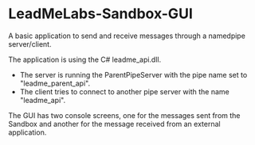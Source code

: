 # LeadMeLabs-Sandbox-GUI
A basic application to send and receive messages through a namedpipe server/client.

The application is using the C# leadme_api.dll. 
- The server is running the ParentPipeServer with the pipe name set to "leadme_parent_api".
- The client tries to connect to another pipe server with the name "leadme_api".

The GUI has two console screens, one for the messages sent from the Sandbox and another for the message received from an external application.
